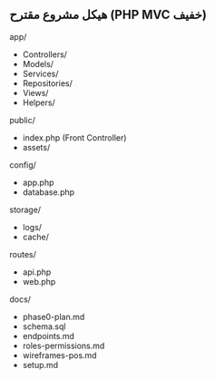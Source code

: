 ## هيكل مشروع مقترح (PHP MVC خفيف)

app/

- Controllers/
- Models/
- Services/
- Repositories/
- Views/
- Helpers/

public/

- index.php (Front Controller)
- assets/

config/

- app.php
- database.php

storage/

- logs/
- cache/

routes/

- api.php
- web.php

docs/

- phase0-plan.md
- schema.sql
- endpoints.md
- roles-permissions.md
- wireframes-pos.md
- setup.md
